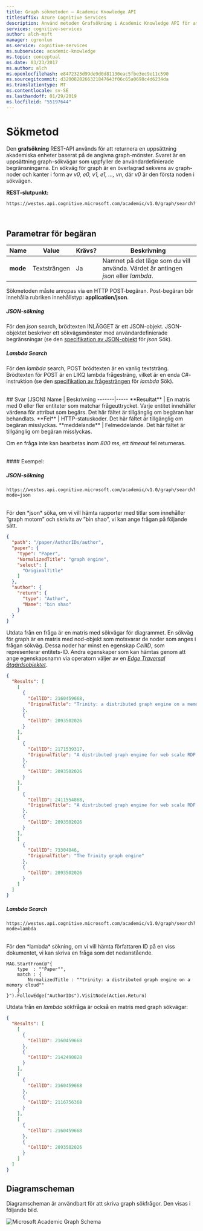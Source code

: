 ```yaml
---
title: Graph sökmetoden – Academic Knowledge API
titlesuffix: Azure Cognitive Services
description: Använd metoden Grafsökning i Academic Knowledge API för att returnera en uppsättning akademiska enheter baserat på specifika grafmönster.
services: cognitive-services
author: alch-msft
manager: cgronlun
ms.service: cognitive-services
ms.subservice: academic-knowledge
ms.topic: conceptual
ms.date: 03/23/2017
ms.author: alch
ms.openlocfilehash: e8472323d99de9d0d81130eac5fbe3ec9e11c590
ms.sourcegitcommit: d3200828266321847643f06c65a0698c4d6234da
ms.translationtype: MT
ms.contentlocale: sv-SE
ms.lasthandoff: 01/29/2019
ms.locfileid: "55197644"
---
```

# <a name="graph-search-method"></a>Sökmetod

Den **grafsökning** REST-API används för att returnera en uppsättning akademiska enheter baserat på de angivna graph-mönster.  Svaret är en uppsättning graph-sökvägar som uppfyller de användardefinierade begränsningarna. En sökväg för graph är en överlagrad sekvens av graph-noder och kanter i form av _v0, e0, v1, e1, …, vn_, där _v0_ är den första noden i sökvägen.
<br>

**REST-slutpunkt:**  
```
https://westus.api.cognitive.microsoft.com/academic/v1.0/graph/search?
```   
<br>

## <a name="request-parameters"></a>Parametrar för begäran  
Name     | Value | Krävs?  | Beskrivning
-----------|-----------|---------|--------
**mode**       | Textsträngen | Ja | Namnet på det läge som du vill använda. Värdet är antingen *json* eller *lambda*.

Sökmetoden måste anropas via en HTTP POST-begäran. Post-begäran bör innehålla rubriken innehållstyp: **application/json**.

##### <a name="json-search"></a>JSON-sökning 

För den *json* search, brödtexten INLÄGGET är ett JSON-objekt. JSON-objektet beskriver ett sökvägsmönster med användardefinierade begränsningar (se den [specifikation av JSON-objekt](JSONSearchSyntax.md) för *json* Sök).


##### <a name="lambda-search"></a>Lambda Search

För den *lambda* search, POST brödtexten är en vanlig textsträng. Brödtexten för POST är en LIKQ lambda frågesträng, vilket är en enda C#-instruktion (se den [specifikation av frågesträngen](LambdaSearchSyntax.md) för *lambda* Sök). 

<br>
## <a name="response-json"></a>Svar (JSON)
Name | Beskrivning
-------|-----   
**Resultat** | En matris med 0 eller fler entiteter som matchar frågeuttrycket. Varje entitet innehåller värdena för attribut som begärs. Det här fältet är tillgänglig om begäran har behandlats.
**Fel** | HTTP-statuskoder. Det här fältet är tillgänglig om begäran misslyckas.
**meddelande** | Felmeddelande. Det här fältet är tillgänglig om begäran misslyckas.

Om en fråga inte kan bearbetas inom _800 ms_, ett _timeout_ fel returneras. 

<br>
#### <a name="example"></a>Exempel:

##### <a name="json-search"></a>JSON-sökning
```
https://westus.api.cognitive.microsoft.com/academic/v1.0/graph/search?mode=json
```
<br>
För den *json* söka, om vi vill hämta rapporter med titlar som innehåller ”graph motorn” och skrivits av ”bin shao”, vi kan ange frågan på följande sätt.

```JSON
{
  "path": "/paper/AuthorIDs/author",
  "paper": {
    "type": "Paper",
    "NormalizedTitle": "graph engine",
    "select": [
      "OriginalTitle"
    ]
  },
  "author": {
    "return": {
      "type": "Author",
      "Name": "bin shao"
    }
  }
}
```

Utdata från en fråga är en matris med sökvägar för diagrammet. En sökväg för graph är en matris med nod-objekt som motsvarar de noder som anges i frågan sökväg. Dessa noder har minst en egenskap *CellID*, som representerar entitets-ID. Andra egenskaper som kan hämtas genom att ange egenskapsnamn via operatorn väljer av en [ *Edge Traversal åtgärdsobjektet*](JSONSearchSyntax.md).

```JSON
{
  "Results": [
    [
      {
        "CellID": 2160459668,
        "OriginalTitle": "Trinity: a distributed graph engine on a memory cloud"
      },
      {
        "CellID": 2093502026
      }
    ],
    [
      {
        "CellID": 2171539317,
        "OriginalTitle": "A distributed graph engine for web scale RDF data"
      },
      {
        "CellID": 2093502026
      }
    ],
    [
      {
        "CellID": 2411554868,
        "OriginalTitle": "A distributed graph engine for web scale RDF data"
      },
      {
        "CellID": 2093502026
      }
    ],
    [
      {
        "CellID": 73304046,
        "OriginalTitle": "The Trinity graph engine"
      },
      {
        "CellID": 2093502026
      }
    ]
  ]
}
 ```

##### <a name="lambda-search"></a>Lambda Search 

```
https://westus.api.cognitive.microsoft.com/academic/v1.0/graph/search?mode=lambda
```
<br>
För den *lambda* sökning, om vi vill hämta författaren ID på en viss dokumentet, vi kan skriva en fråga som det nedanstående.

```
MAG.StartFrom(@"{
    type  : ""Paper"",
    match : {
        NormalizedTitle : ""trinity: a distributed graph engine on a memory cloud""
    }
}").FollowEdge("AuthorIDs").VisitNode(Action.Return)
```

Utdata från en *lambda* sökfråga är också en matris med graph sökvägar:

```JSON
{
  "Results": [
    [
      {
        "CellID": 2160459668
      },
      {
        "CellID": 2142490828
      }
    ],
    [
      {
        "CellID": 2160459668
      },
      {
        "CellID": 2116756368
      }
    ],
    [
      {
        "CellID": 2160459668
      },
      {
        "CellID": 2093502026
      }
    ]
  ]
}
```
 
## <a name="graph-schema"></a>Diagramscheman

Diagramscheman är användbart för att skriva graph sökfrågor. Den visas i följande bild.

![Microsoft Academic Graph Schema](./Images/AcademicGraphSchema.png)
